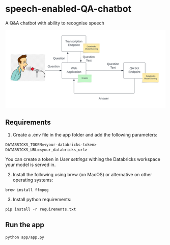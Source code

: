 # speech-enabled-QA-chatbot
A Q&A chatbot with ability to recognise speech 

![plot](./Speech-enabled-QA-bot.png)

## Requirements

1. Create a .env file in the app folder and add the following parameters:
```
DATABRICKS_TOKEN=<your-databricks-token>
DATABRICKS_URL=<your_databricks_url>
```
You can create a token in *User settings* withing the Databricks workspace your model is served in.

2. Install the following using brew (on MacOS) or alternative on other operating systems:
```
brew install ffmpeg
```

3. Install python requirements:
```
pip install -r requirements.txt
```
## Run the app

```
python app/app.py
```
